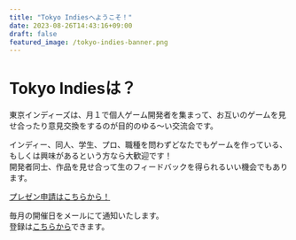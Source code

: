 ```yaml
---
title: "Tokyo Indiesへようこそ！"
date: 2023-08-26T14:43:16+09:00
draft: false
featured_image: /tokyo-indies-banner.png
---
```


# Tokyo Indiesは？

東京インディーズは、月１で個人ゲーム開発者を集まって、お互いのゲームを見せ合ったり意見交換をするのが目的のゆる～い交流会です。

インディー、同人、学生、プロ、職種を問わずどなたでもゲームを作っている、もしくは興味があるという方なら大歓迎です！\
開発者同士、作品を見せ合って生のフィードバックを得られるいい機会でもあります。

[プレゼン申請はこちらから！](/present)

毎月の開催日をメールにて通知いたします。\
登録は[こちらから](http://eepurl.com/iA-lXM)できます。

